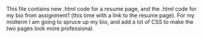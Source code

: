 This file contains new .html code for a resume page, and the .html code for my bio from assignment1 (this time with a link to the resume page).  For my midterm I am going to spruce up my bio, and add a lot of CSS to make the two pages look more professional.
